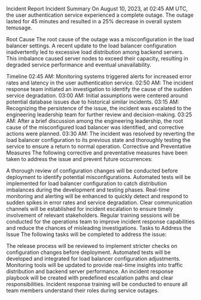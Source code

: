 Incident Report
Incident Summary
On August 10, 2023, at 02:45 AM UTC, the user authentication service experienced a complete outage. The outage lasted for 45 minutes and resulted in a 25% decrease in overall system temusage.

Root Cause
The root cause of the outage was a misconfiguration in the load balancer settings. A recent update to the load balancer configuration inadvertently led to excessive load distribution among backend servers. This imbalance caused server nodes to exceed their capacity, resulting in degraded service performance and eventual unavailability.

Timeline
02:45 AM: Monitoring systems triggered alerts for increased error rates and latency in the user authentication service.
02:50 AM: The incident response team initiated an investigation to identify the cause of the sudden service degradation.
03:00 AM: Initial assumptions were centered around potential database issues due to historical similar incidents.
03:15 AM: Recognizing the persistence of the issue, the incident was escalated to the engineering leadership team for further review and decision-making.
03:25 AM: After a brief discussion among the engineering leadership, the root cause of the misconfigured load balancer was identified, and corrective actions were planned.
03:30 AM: The incident was resolved by reverting the load balancer configuration to its previous state and thoroughly testing the service to ensure a return to normal operation.
Corrective and Preventative Measures
The following corrective and preventative measures have been taken to address the issue and prevent future occurrences:

A thorough review of configuration changes will be conducted before deployment to identify potential misconfigurations.
Automated tests will be implemented for load balancer configuration to catch distribution imbalances during the development and testing phases.
Real-time monitoring and alerting will be enhanced to quickly detect and respond to sudden spikes in error rates and service degradation.
Clear communication channels will be established for incident escalation to ensure timely involvement of relevant stakeholders.
Regular training sessions will be conducted for the operations team to improve incident response capabilities and reduce the chances of misleading investigations.
Tasks to Address the Issue
The following tasks will be completed to address the issue:

The release process will be reviewed to implement stricter checks on configuration changes before deployment.
Automated tests will be developed and integrated for load balancer configuration adjustments.
Monitoring tools will be updated to provide real-time insights into traffic distribution and backend server performance.
An incident response playbook will be created with predefined escalation paths and clear responsibilities.
Incident response training will be conducted to ensure all team members understand their roles during service outages.
